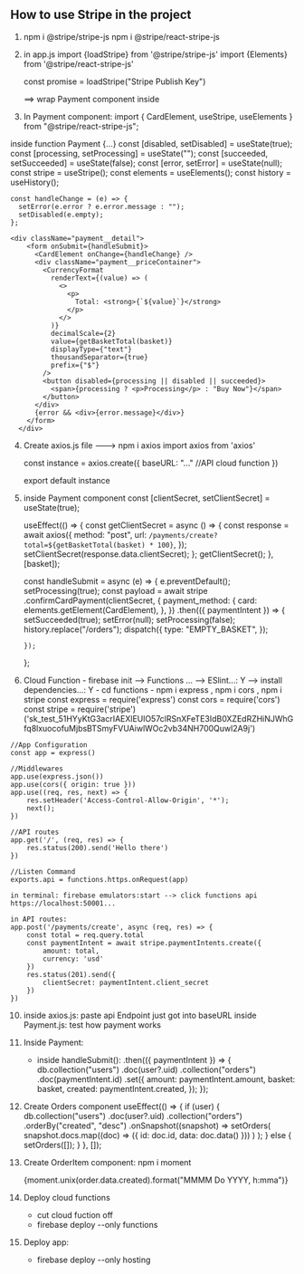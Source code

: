 ## How to use Stripe in the project

1. npm i @stripe/stripe-js
   npm i @stripe/react-stripe-js
   
2. in app.js 
    import {loadStripe} from '@stripe/stripe-js'
    import {Elements} from '@stripe/react-stripe-js'
    
    const promise = loadStripe("Stripe Publish Key")
    
    ==> wrap Payment component inside <Elements>
      <Elements stripe={promise}>
        <Payment />
      </Elements>
  
3. In Payment component:
  import { CardElement, useStripe, useElements } from "@stripe/react-stripe-js";
  
  inside function Payment {...}
    const [disabled, setDisabled] = useState(true);
    const [processing, setProcessing] = useState("");
    const [succeeded, setSucceeded] = useState(false);
    const [error, setError] = useState(null);
    const stripe = useStripe();
    const elements = useElements();
    const history = useHistory();
    
    const handleChange = (e) => {
      setError(e.error ? e.error.message : "");
      setDisabled(e.empty);
    };
    
    <div className="payment__detail">
        <form onSubmit={handleSubmit}>
          <CardElement onChange={handleChange} />
          <div className="payment__priceContainer">
            <CurrencyFormat
              renderText={(value) => (
                <>
                  <p>
                    Total: <strong>{`${value}`}</strong>
                  </p>
                </>
              )}
              decimalScale={2}
              value={getBasketTotal(basket)}
              displayType={"text"}
              thousandSeparator={true}
              prefix={"$"}
            />
            <button disabled={processing || disabled || succeeded}>
              <span>{processing ? <p>Processing</p> : "Buy Now"}</span>
            </button>
          </div>
          {error && <div>{error.message}</div>}
        </form>
      </div>
 
 4. Create axios.js file  ---> npm i axios
     import axios from 'axios'

      const instance = axios.create({
          baseURL: "..." //API cloud function
      })

      export default instance
      
 5. inside Payment component
    const [clientSecret, setClientSecret] = useState(true);
    
    useEffect(() => {
      const getClientSecret = async () => {
        const response = await axios({
          method: "post",
          url: `/payments/create?total=${getBasketTotal(basket) * 100}`,
        });
        setClientSecret(response.data.clientSecret);
      };
      getClientSecret();
    }, [basket]);

    const handleSubmit = async (e) => {
      e.preventDefault();
      setProcessing(true);
      const payload = await stripe
        .confirmCardPayment(clientSecret, {
          payment_method: {
            card: elements.getElement(CardElement),
          },
        })
        .then(({ paymentIntent }) => {
          setSucceeded(true);
          setError(null);
          setProcessing(false);
          history.replace("/orders");
          dispatch({
            type: "EMPTY_BASKET",
          });
          
        });
    };
    
  6. Cloud Function
    - firebase init --> Functions ... --> ESlint...: Y --> install dependencies...: Y
    - cd functions 
    - npm i express , npm i cors , npm i stripe
    const express = require('express')
    const cors = require('cors')
    const stripe = require('stripe')('sk_test_51HYyKtG3acrIAEXlEUlO57clRSnXFeTE3IdB0XZEdRZHiNJWhGfq8lxuocofuMjbsBTSmyFVUAiwlWOc2vb34NH700Quwl2A9j')
    
    //App Configuration
    const app = express()

    //Middlewares
    app.use(express.json())
    app.use(cors({ origin: true }))
    app.use((req, res, next) => {
        res.setHeader('Access-Control-Allow-Origin', '*');
        next();
    })

    //API routes
    app.get('/', (req, res) => {
        res.status(200).send('Hello there')
    })
    
    //Listen Command
    exports.api = functions.https.onRequest(app)
    
    in terminal: firebase emulators:start --> click functions api https://localhost:50001...
    
    in API routes:
    app.post('/payments/create', async (req, res) => {
        const total = req.query.total
        const paymentIntent = await stripe.paymentIntents.create({
            amount: total,
            currency: 'usd'
        })
        res.status(201).send({
            clientSecret: paymentIntent.client_secret
        })
    })
    
10. inside axios.js: paste api Endpoint just got into baseURL
    inside Payment.js: test how payment works
    
11. Inside Payment:
      - inside handleSubmit():
          .then(({ paymentIntent }) => {
              db.collection("users")
                .doc(user?.uid)
                .collection("orders")
                .doc(paymentIntent.id)
                .set({
                  amount: paymentIntent.amount,
                  basket: basket,
                  created: paymentIntent.created,
                });
            });
 
 12. Create Orders component
    useEffect(() => {
        if (user) {
          db.collection("users")
            .doc(user?.uid)
            .collection("orders")
            .orderBy("created", "desc")
            .onSnapshot((snapshot) =>
              setOrders(
                snapshot.docs.map((doc) => ({ id: doc.id, data: doc.data() }))
              )
            );
        } else {
          setOrders([]);
        }
      }, []);
      
13. Create OrderItem component:
     npm i moment
     <p>{moment.unix(order.data.created).format("MMMM Do YYYY, h:mma")}</p>
     
14. Deploy cloud functions
    - cut cloud fuction off
    - firebase deploy --only functions

15. Deploy app:
    - firebase deploy --only hosting
          
